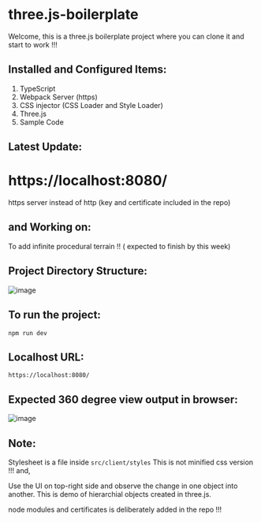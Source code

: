 # three.js-boilerplate

Welcome, this is a three.js boilerplate project where you can clone it and start to work !!!

## Installed and Configured Items:

1. TypeScript
2. Webpack Server (https)
3. CSS injector (CSS Loader and Style Loader)
4. Three.js
5. Sample Code

## Latest Update:

# https://localhost:8080/
https server instead of http (key and certificate included in the repo)


## and Working on:

To add infinite procedural terrain !! ( expected to finish by this week)

## Project Directory Structure:

![image](https://user-images.githubusercontent.com/11494733/176046609-06ae72e6-1adc-4405-88e5-29a48ff9a800.png)

## To run the project:

```
npm run dev
```

## Localhost URL:
```
https://localhost:8080/
```
## Expected 360 degree view output in browser:
![image](https://user-images.githubusercontent.com/11494733/177068695-8528fde9-f86b-4898-8b49-52181bdfe259.png)
## Note:

Stylesheet is a file inside ```src/client/styles```
This is not minified css version !!!
and,

Use the UI on top-right side and observe the change in one object into another. This is demo of hierarchial objects created in three.js.


node modules and certificates is deliberately added in the repo !!!



